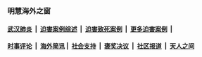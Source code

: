 
### 明慧海外之窗

####  [武汉肺炎](indexes/365.md?t=03221400) &nbsp;|&nbsp;  [迫害案例综述](indexes/328.md?t=03221400) &nbsp;|&nbsp; [迫害致死案例](indexes/277.md?t=03221400)  &nbsp;|&nbsp; [更多迫害案例](indexes/81.md?t=03221400)  &nbsp;|&nbsp; 
####  [时事评论](indexes/19.md?t=03221400) &nbsp;|&nbsp; [海外简讯](indexes/245.md?t=03221400)&nbsp;|&nbsp;  [社会支持](indexes/140.md?t=03221400) &nbsp;|&nbsp; [褒奖决议](indexes/282.md?t=03221400) &nbsp;|&nbsp; [社区报道](indexes/91.md?t=03221400)  &nbsp;|&nbsp; [天人之间](indexes/78.md?t=03221400) 


